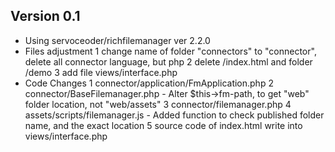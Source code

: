 Version 0.1
-------------------------------
* Using 
    servoceoder/richfilemanager ver 2.2.0
* Files adjustment
    1 change name of folder "connectors" to "connector", delete all connector language, but php
    2 delete /index.html and folder /demo
    3 add file  views/interface.php
* Code Changes
    1 connector/application/FmApplication.php
    2 connector/BaseFilemanager.php
        - Alter $this->fm-path, to get "web" folder location, not "web/assets"
    3 connector/filemanager.php
    4 assets/scripts/filemanager.js
        - Added function to check published folder name, and the exact location
    5 source code of index.html write into views/interface.php